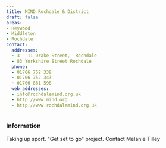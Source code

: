 ```yaml
---
title: MIND Rochdale & District
draft: false
areas:
- Heywood
- Middleton
- Rochdale
contact:
  addresses:
  - 3 - 11 Drake Street,  Rochdale
  - 83 Yorkshire Street Rochdale
  phone:
  - 01706 752 338
  - 01706 752 343
  - 01706 861 598
  web_addresses:
  - info@rochdalemind.org.uk
  - http://www.mind.org
  - http://www.rochdalemind.org.uk
---
```


### Information
Taking up sport. "Get set to go" project.  Contact Melanie Tilley

